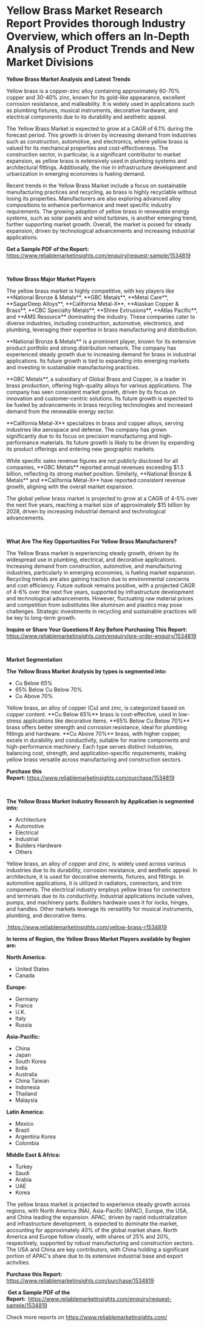 <p><h1>Yellow Brass Market Research Report Provides thorough Industry Overview, which offers an In-Depth Analysis of Product Trends and New Market Divisions</h1></p><p><strong>Yellow Brass Market Analysis and Latest Trends</strong></p>
<p><p>Yellow brass is a copper-zinc alloy containing approximately 60-70% copper and 30-40% zinc, known for its gold-like appearance, excellent corrosion resistance, and malleability. It is widely used in applications such as plumbing fixtures, musical instruments, decorative hardware, and electrical components due to its durability and aesthetic appeal.</p><p>The Yellow Brass Market is expected to grow at a CAGR of 6.1% during the forecast period. This growth is driven by increasing demand from industries such as construction, automotive, and electronics, where yellow brass is valued for its mechanical properties and cost-effectiveness. The construction sector, in particular, is a significant contributor to market expansion, as yellow brass is extensively used in plumbing systems and architectural fittings. Additionally, the rise in infrastructure development and urbanization in emerging economies is fueling demand.</p><p>Recent trends in the Yellow Brass Market include a focus on sustainable manufacturing practices and recycling, as brass is highly recyclable without losing its properties. Manufacturers are also exploring advanced alloy compositions to enhance performance and meet specific industry requirements. The growing adoption of yellow brass in renewable energy systems, such as solar panels and wind turbines, is another emerging trend, further supporting market growth. Overall, the market is poised for steady expansion, driven by technological advancements and increasing industrial applications.</p></p>
<p><strong>Get a Sample PDF of the Report:&nbsp;</strong> <a href="https://www.reliablemarketinsights.com/enquiry/request-sample/1534819?utm_campaign=2238&utm_medium=2&utm_source=Github&utm_content=ia&utm_term=26012025&utm_id=yellow-brass">https://www.reliablemarketinsights.com/enquiry/request-sample/1534819</a></p>
<p>&nbsp;</p>
<p><strong>Yellow Brass Major Market Players</strong></p>
<p><p>The yellow brass market is highly competitive, with key players like **National Bronze & Metals**, **GBC Metals**, **Metal Care**, **SagarDeep Alloys**, **California Metal-X**, **Alaskan Copper & Brass**, **CBC Specialty Metals**, **Shree Extrusions**, **Atlas Pacific**, and **AMS Resource** dominating the industry. These companies cater to diverse industries, including construction, automotive, electronics, and plumbing, leveraging their expertise in brass manufacturing and distribution.</p><p>**National Bronze & Metals** is a prominent player, known for its extensive product portfolio and strong distribution network. The company has experienced steady growth due to increasing demand for brass in industrial applications. Its future growth is tied to expanding into emerging markets and investing in sustainable manufacturing practices.</p><p>**GBC Metals**, a subsidiary of Global Brass and Copper, is a leader in brass production, offering high-quality alloys for various applications. The company has seen consistent market growth, driven by its focus on innovation and customer-centric solutions. Its future growth is expected to be fueled by advancements in brass recycling technologies and increased demand from the renewable energy sector.</p><p>**California Metal-X** specializes in brass and copper alloys, serving industries like aerospace and defense. The company has grown significantly due to its focus on precision manufacturing and high-performance materials. Its future growth is likely to be driven by expanding its product offerings and entering new geographic markets.</p><p>While specific sales revenue figures are not publicly disclosed for all companies, **GBC Metals** reported annual revenues exceeding $1.5 billion, reflecting its strong market position. Similarly, **National Bronze & Metals** and **California Metal-X** have reported consistent revenue growth, aligning with the overall market expansion.</p><p>The global yellow brass market is projected to grow at a CAGR of 4-5% over the next five years, reaching a market size of approximately $15 billion by 2028, driven by increasing industrial demand and technological advancements.</p></p>
<p>&nbsp;</p>
<p><strong>What Are The Key Opportunities For Yellow Brass Manufacturers?</strong></p>
<p><p>The Yellow Brass market is experiencing steady growth, driven by its widespread use in plumbing, electrical, and decorative applications. Increasing demand from construction, automotive, and manufacturing industries, particularly in emerging economies, is fueling market expansion. Recycling trends are also gaining traction due to environmental concerns and cost efficiency. Future outlook remains positive, with a projected CAGR of 4-6% over the next five years, supported by infrastructure development and technological advancements. However, fluctuating raw material prices and competition from substitutes like aluminum and plastics may pose challenges. Strategic investments in recycling and sustainable practices will be key to long-term growth.</p></p>
<p><strong>Inquire or Share Your Questions If Any Before Purchasing This Report:</strong> <a href="https://www.reliablemarketinsights.com/enquiry/pre-order-enquiry/1534819?utm_campaign=2238&utm_medium=2&utm_source=Github&utm_content=ia&utm_term=26012025&utm_id=yellow-brass">https://www.reliablemarketinsights.com/enquiry/pre-order-enquiry/1534819</a></p>
<p>&nbsp;</p>
<p><strong>Market Segmentation</strong></p>
<p><strong>The Yellow Brass Market Analysis by types is segmented into:</strong></p>
<p><ul><li>Cu Below 65%</li><li>65% Below Cu Below 70%</li><li>Cu Above 70%</li></ul></p>
<p><p>Yellow brass, an alloy of copper (Cu) and zinc, is categorized based on copper content. **Cu Below 65%** brass is cost-effective, used in low-stress applications like decorative items. **65% Below Cu Below 70%** brass offers better strength and corrosion resistance, ideal for plumbing fittings and hardware. **Cu Above 70%** brass, with higher copper, excels in durability and conductivity, suitable for marine components and high-performance machinery. Each type serves distinct industries, balancing cost, strength, and application-specific requirements, making yellow brass versatile across manufacturing and construction sectors.</p></p>
<p><strong>Purchase this Report:&nbsp;</strong><a href="https://www.reliablemarketinsights.com/purchase/1534819?utm_campaign=2238&utm_medium=2&utm_source=Github&utm_content=ia&utm_term=26012025&utm_id=yellow-brass">https://www.reliablemarketinsights.com/purchase/1534819</a></p>
<p>&nbsp;</p>
<p><strong>The Yellow Brass Market Industry Research by Application is segmented into:</strong></p>
<p><ul><li>Architecture</li><li>Automotive</li><li>Electrical</li><li>Industrial</li><li>Builders Hardware</li><li>Others</li></ul></p>
<p><p>Yellow brass, an alloy of copper and zinc, is widely used across various industries due to its durability, corrosion resistance, and aesthetic appeal. In architecture, it is used for decorative elements, fixtures, and fittings. In automotive applications, it is utilized in radiators, connectors, and trim components. The electrical industry employs yellow brass for connectors and terminals due to its conductivity. Industrial applications include valves, pumps, and machinery parts. Builders hardware uses it for locks, hinges, and handles. Other markets leverage its versatility for musical instruments, plumbing, and decorative items.</p></p>
<p><a href="https://www.reliablemarketinsights.com/yellow-brass-r1534819?utm_campaign=2238&utm_medium=2&utm_source=Github&utm_content=ia&utm_term=26012025&utm_id=yellow-brass">&nbsp;https://www.reliablemarketinsights.com/yellow-brass-r1534819</a></p>
<p><strong>In terms of Region, the Yellow Brass Market Players available by Region are:</strong></p>
<p>
    <p> <strong> North America: </strong>
        <ul>
            <li>United States</li>
            <li>Canada</li>
        </ul>
        </p> 
    <p> <strong> Europe: </strong>
        <ul>
            <li>Germany</li>
            <li>France</li>
            <li>U.K.</li>
            <li>Italy</li>
            <li>Russia</li>
        </ul>
        </p> 
    <p> <strong> Asia-Pacific: </strong>
        <ul>
            <li>China</li>
            <li>Japan</li>
            <li>South Korea</li>
            <li>India</li>
            <li>Australia</li>
            <li>China Taiwan</li>
            <li>Indonesia</li>
            <li>Thailand</li>
            <li>Malaysia</li>
        </ul>
        </p> 
    <p> <strong> Latin America: </strong>
        <ul>
            <li>Mexico</li>
            <li>Brazil</li>
            <li>Argentina Korea</li>
            <li>Colombia</li>
        </ul>
        </p> 
    <p> <strong> Middle East & Africa: </strong>
        <ul>
            <li>Turkey</li>
            <li>Saudi</li>
            <li>Arabia</li>
            <li>UAE</li>
            <li>Korea</li>
        </ul>
    </p>
    </p>
<p><p>The yellow brass market is projected to experience steady growth across regions, with North America (NA), Asia-Pacific (APAC), Europe, the USA, and China leading the expansion. APAC, driven by rapid industrialization and infrastructure development, is expected to dominate the market, accounting for approximately 40% of the global market share. North America and Europe follow closely, with shares of 25% and 20%, respectively, supported by robust manufacturing and construction sectors. The USA and China are key contributors, with China holding a significant portion of APAC's share due to its extensive industrial base and export activities.</p></p>
<p><strong>Purchase this Report: </strong><a href="https://www.reliablemarketinsights.com/purchase/1534819?utm_campaign=2238&utm_medium=2&utm_source=Github&utm_content=ia&utm_term=26012025&utm_id=yellow-brass">https://www.reliablemarketinsights.com/purchase/1534819</a></p>
<p>&nbsp;<strong>Get a Sample PDF of the Report:&nbsp;&nbsp;</strong><a href="https://www.reliablemarketinsights.com/enquiry/request-sample/1534819?utm_campaign=2238&utm_medium=2&utm_source=Github&utm_content=ia&utm_term=26012025&utm_id=yellow-brass">https://www.reliablemarketinsights.com/enquiry/request-sample/1534819</a></p>
<p><strong></strong></p>
<p>Check more reports on <a href="https://www.reliablemarketinsights.com/?utm_campaign=2238&utm_medium=2&utm_source=Github&utm_content=ia&utm_term=26012025&utm_id=yellow-brass">https://www.reliablemarketinsights.com/</a></p>